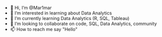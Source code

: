 - 👋 Hi, I’m @Mar1mar
- 👀 I’m interested in learning about Data Analytics
- 🌱 I’m currently learning Data Analytics (R, SQL, Tableau)
- 💞️ I’m looking to collaborate on code, SQL, Data Analytics, community
- 📫 How to reach me say "Hello"

<!---
Mar1mar/Mar1mar is a ✨ special ✨ repository because its `README.md` (this file) appears on your GitHub profile.
You can click the Preview link to take a look at your changes.
--->
